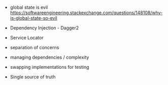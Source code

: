 + global state is evil
https://softwareengineering.stackexchange.com/questions/148108/why-is-global-state-so-evil

+ Dependency Injection - Dagger2

+ Service Locator

+ separation of concerns

+ managing dependencies / complexity

+ swapping implementations for testing

+ Single source of truth